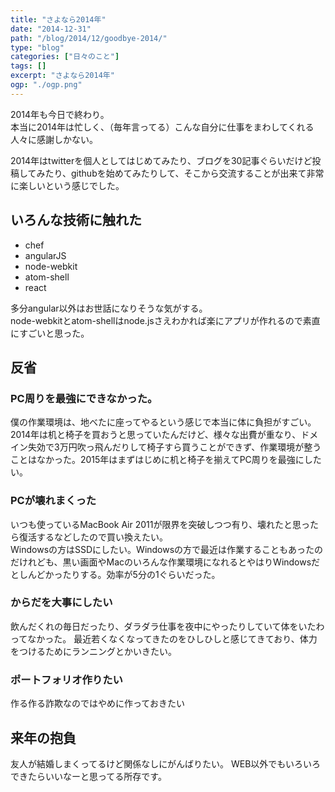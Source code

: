 ```yaml
---
title: "さよなら2014年"
date: "2014-12-31"
path: "/blog/2014/12/goodbye-2014/"
type: "blog"
categories: ["日々のこと"]
tags: []
excerpt: "さよなら2014年"
ogp: "./ogp.png"
---
```


2014年も今日で終わり。  
本当に2014年は忙しく、（毎年言ってる）こんな自分に仕事をまわしてくれる人々に感謝しかない。

2014年はtwitterを個人としてはじめてみたり、ブログを30記事ぐらいだけど投稿してみたり、githubを始めてみたりして、そこから交流することが出来て非常に楽しいという感じでした。

## いろんな技術に触れた

- chef
- angularJS
- node-webkit
- atom-shell
- react

多分angular以外はお世話になりそうな気がする。  
node-webkitとatom-shellはnode.jsさえわかれば楽にアプリが作れるので素直にすごいと思った。

## 反省

### PC周りを最強にできなかった。
僕の作業環境は、地べたに座ってやるという感じで本当に体に負担がすごい。
2014年は机と椅子を買おうと思っていたんだけど、様々な出費が重なり、ドメイン失効で3万円吹っ飛んだりして椅子すら買うことができず、作業環境が整うことはなかった。2015年はまずはじめに机と椅子を揃えてPC周りを最強にしたい。

### PCが壊れまくった
いつも使っているMacBook Air 2011が限界を突破しつつ有り、壊れたと思ったら復活するなどしたので買い換えたい。  
Windowsの方はSSDにしたい。Windowsの方で最近は作業することもあったのだけれども、黒い画面やMacのいろんな作業環境になれるとやはりWindowsだとしんどかったりする。効率が5分の1ぐらいだった。

### からだを大事にしたい
飲んだくれの毎日だったり、ダラダラ仕事を夜中にやったりしていて体をいたわってなかった。
最近若くなくなってきたのをひしひしと感じてきており、体力をつけるためにランニングとかいきたい。

### ポートフォリオ作りたい
作る作る詐欺なのではやめに作っておきたい

## 来年の抱負

友人が結婚しまくってるけど関係なしにがんばりたい。
WEB以外でもいろいろできたらいいなーと思ってる所存です。
